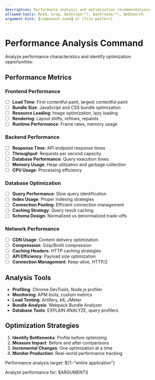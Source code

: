 ```yaml
---
description: Performance analysis and optimization recommendations
allowed-tools: Read, Grep, Bash(npm:*), Bash(node:*), WebSearch
argument-hint: [component-name] or [file-pattern]
---
```


# Performance Analysis Command

Analyze performance characteristics and identify optimization opportunities:

## Performance Metrics

### Frontend Performance
- [ ] **Load Time**: First contentful paint, largest contentful paint
- [ ] **Bundle Size**: JavaScript and CSS bundle optimization
- [ ] **Resource Loading**: Image optimization, lazy loading
- [ ] **Rendering**: Layout shifts, reflows, repaints
- [ ] **Runtime Performance**: Frame rates, memory usage

### Backend Performance  
- [ ] **Response Time**: API endpoint response times
- [ ] **Throughput**: Requests per second capacity
- [ ] **Database Performance**: Query execution times
- [ ] **Memory Usage**: Heap utilization and garbage collection
- [ ] **CPU Usage**: Processing efficiency

### Database Optimization
- [ ] **Query Performance**: Slow query identification
- [ ] **Index Usage**: Proper indexing strategies
- [ ] **Connection Pooling**: Efficient connection management
- [ ] **Caching Strategy**: Query result caching
- [ ] **Schema Design**: Normalized vs denormalized trade-offs

### Network Performance
- [ ] **CDN Usage**: Content delivery optimization
- [ ] **Compression**: Gzip/Brotli compression
- [ ] **Caching Headers**: HTTP caching strategies
- [ ] **API Efficiency**: Payload size optimization
- [ ] **Connection Management**: Keep-alive, HTTP/2

## Analysis Tools
- **Profiling**: Chrome DevTools, Node.js profiler
- **Monitoring**: APM tools, custom metrics
- **Load Testing**: Artillery, k6, JMeter
- **Bundle Analysis**: Webpack Bundle Analyzer
- **Database Tools**: EXPLAIN ANALYZE, query profilers

## Optimization Strategies
1. **Identify Bottlenecks**: Profile before optimizing
2. **Measure Impact**: Before and after comparisons
3. **Incremental Changes**: One optimization at a time
4. **Monitor Production**: Real-world performance tracking

Performance analysis target: ${1:-"entire application"}

Analyze performance for: $ARGUMENTS